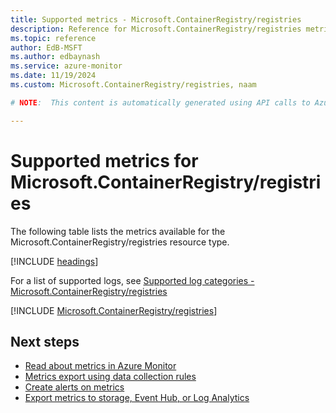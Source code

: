 ```yaml
---
title: Supported metrics - Microsoft.ContainerRegistry/registries
description: Reference for Microsoft.ContainerRegistry/registries metrics in Azure Monitor.
ms.topic: reference
author: EdB-MSFT
ms.author: edbaynash
ms.service: azure-monitor
ms.date: 11/19/2024
ms.custom: Microsoft.ContainerRegistry/registries, naam

# NOTE:  This content is automatically generated using API calls to Azure. Any edits made on these files will be overwritten in the next run of the script. 

---
```


  
# Supported metrics for Microsoft.ContainerRegistry/registries
  
The following table lists the metrics available for the Microsoft.ContainerRegistry/registries resource type.  
  
  
[!INCLUDE [headings](~/reusable-content/ce-skilling/azure/includes/azure-monitor/reference/metrics/metrics-headings.md)]  
  
  
  
For a list of supported logs, see [Supported log categories - Microsoft.ContainerRegistry/registries](../supported-logs/microsoft-containerregistry-registries-logs.md)  
  
 

[!INCLUDE [Microsoft.ContainerRegistry/registries](~/reusable-content/ce-skilling/azure/includes/azure-monitor/reference/metrics/microsoft-containerregistry-registries-metrics-include.md)]  



## Next steps

- [Read about metrics in Azure Monitor](/azure/azure-monitor/data-platform)
- [Metrics export using data collection rules](/azure/azure-monitor/essentials/data-collection-metrics)
- [Create alerts on metrics](/azure/azure-monitor/alerts/alerts-overview)
- [Export metrics to storage, Event Hub, or Log Analytics](/azure/azure-monitor/essentials/platform-logs-overview)
